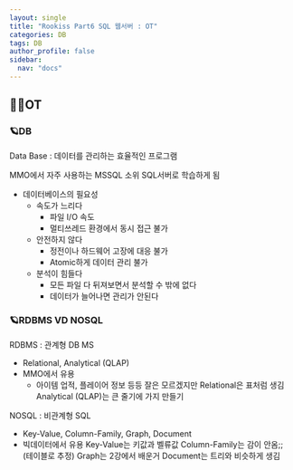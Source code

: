 ```yaml
---
layout: single
title: "Rookiss Part6 SQL 웹서버 : OT"
categories: DB
tags: DB
author_profile: false
sidebar:
  nav: "docs"
---
```



## 🙇‍♀️OT


### 🪐DB

Data Base : 데이터를 관리하는 효율적인 프로그램

MMO에서 자주 사용하는 MSSQL 소위 SQL서버로 학습하게 됨


* 데이터베이스의 필요성
  * 속도가 느리다
    * 파일 I/O 속도
    * 멀티쓰레드 환경에서 동시 접근 불가
  * 안전하지 않다
    * 정전이나 하드웨어 고장에 대응 불가
    * Atomic하게 데이터 관리 불가
  * 분석이 힘들다
    * 모든 파일 다 뒤져보면서 분석할 수 밖에 없다
    * 데이터가 늘어나면 관리가 안된다


### 🪐RDBMS VD NOSQL

RDBMS : 관계형 DB MS
- Relational, Analytical (QLAP)
- MMO에서 유용
  - 아이템 업적, 플레이어 정보 등등
잘은 모르겠지만 Relational은 표처럼 생김
Analytical (QLAP)는 큰 줄기에 가지 만들기


NOSQL : 비관계형 SQL
- Key-Value, Column-Family, Graph, Document
- 빅데이터에서 유용
Key-Value는 키값과 벨류값
Column-Family는 감이 안옴;; (테이블로 추정)
Graph는 2강에서 배운거
Document는 트리와 비슷하게 생김

